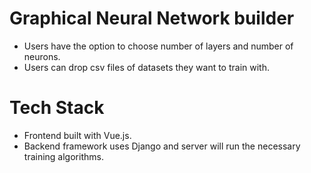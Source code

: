 # Graphical Neural Network builder

- Users have the option to choose number of layers and number of neurons.
- Users can drop csv files of datasets they want to train with.

# Tech Stack
- Frontend built with Vue.js.
- Backend framework uses Django and server will run the necessary training algorithms.
